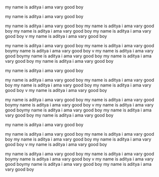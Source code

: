 my name is aditya i ama vary good boy

my name is aditya i ama vary good boy

my name is aditya i ama vary good boy
my name is aditya i ama vary good boy
my name is aditya i ama vary good boy
my name is aditya i ama vary good boy
v
my name is aditya i ama vary good boy

my name is aditya i ama vary good boy
my name is aditya i ama vary good boymy name is aditya i ama vary good boy
v
my name is aditya i ama vary good boymy name is aditya i ama vary good boy
my name is aditya i ama vary good boy
my name is aditya i ama vary good boy

my name is aditya i ama vary good boy

my name is aditya i ama vary good boy
my name is aditya i ama vary good boy
my name is aditya i ama vary good boy
my name is aditya i ama vary good boy
v
my name is aditya i ama vary good boy

my name is aditya i ama vary good boy
my name is aditya i ama vary good boymy name is aditya i ama vary good boy
v
my name is aditya i ama vary good boymy name is aditya i ama vary good boy
my name is aditya i ama vary good boy
my name is aditya i ama vary good boy

my name is aditya i ama vary good boy

my name is aditya i ama vary good boy
my name is aditya i ama vary good boy
my name is aditya i ama vary good boy
my name is aditya i ama vary good boy
v
my name is aditya i ama vary good boy

my name is aditya i ama vary good boy
my name is aditya i ama vary good boymy name is aditya i ama vary good boy
v
my name is aditya i ama vary good boymy name is aditya i ama vary good boy
my name is aditya i ama vary good boy
